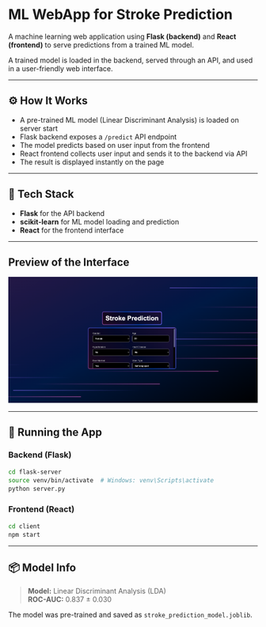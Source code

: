
# ML WebApp for Stroke Prediction

A machine learning web application using **Flask (backend)** and **React (frontend)** to serve predictions from a trained ML model.

A trained model is loaded in the backend, served through an API, and used in a user-friendly web interface.

---

## ⚙️ How It Works

- A pre-trained ML model (Linear Discriminant Analysis) is loaded on server start
- Flask backend exposes a `/predict` API endpoint
- The model predicts based on user input from the frontend
- React frontend collects user input and sends it to the backend via API
- The result is displayed instantly on the page

---

## 🧪 Tech Stack

- **Flask** for the API backend
- **scikit-learn** for ML model loading and prediction
- **React** for the frontend interface

---

## Preview of the Interface

![App Screenshot](./screenshot_interface.png)

---

## 🚀 Running the App

### Backend (Flask)
```bash
cd flask-server
source venv/bin/activate  # Windows: venv\Scripts\activate
python server.py
```

### Frontend (React)
```bash
cd client
npm start
```

---

## 📦 Model Info

> **Model:** Linear Discriminant Analysis (LDA)  
> **ROC-AUC:** 0.837 ± 0.030

The model was pre-trained and saved as `stroke_prediction_model.joblib`.
